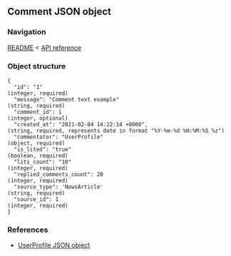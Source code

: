 ## Comment JSON object

### Navigation
[README](../../README.md)
<
[API reference](../api_reference.md)

### Object structure
```
{
  "id": "1"                                                                     (integer, required)
  "message": "Comment text example"                                             (string, required)
  "comment_id": 1                                                               (integer, optional)
  "created_at": "2021-02-04 14:22:14 +0000",                                    (string, required, represents date in format "%Y-%m-%d %H:%M:%S %z")
  "commentator": "UserProfile"                                                  (object, required)
  "is_lited": "true"                                                            (boolean, required)
  "lits_count": "10"                                                            (integer, required)
  "replied_comments_count": 20                                                  (integer, required)
  "source_type": 'NewsArticle'                                                  (string, required)
  "source_id": 1                                                                (integer, required)
}
```

### References
- [UserProfile JSON object](./user_profile.md)
